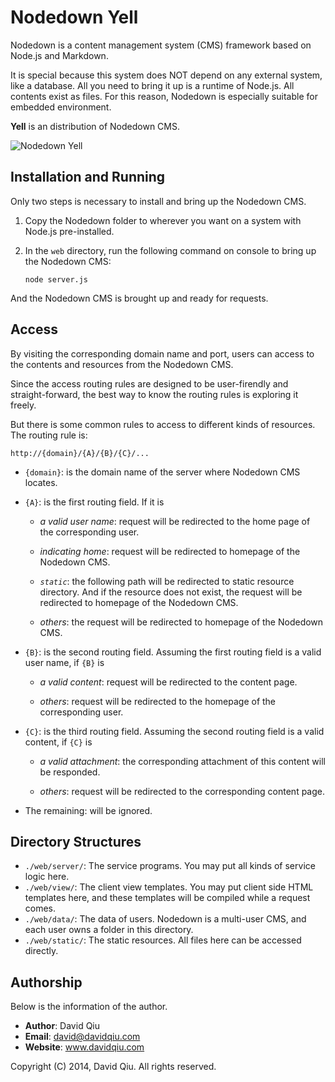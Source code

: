 # Nodedown Yell

Nodedown is a content management system (CMS) framework 
based on Node.js and Markdown.

It is special because this system does NOT depend on any 
external system, like a database. All you need to bring 
it up is a runtime of Node.js. All contents exist as 
files. For this reason, Nodedown is especially suitable 
for embedded environment.

__Yell__ is an distribution of Nodedown CMS.

![Nodedown Yell](./NodedownYell_brand.png)


## Installation and Running

Only two steps is necessary to install and bring up the 
Nodedown CMS.

1. Copy the Nodedown folder to wherever you want on a system 
   with Node.js pre-installed.

2. In the `web` directory, run the following command on 
   console to bring up the Nodedown CMS:
    
    `node server.js`
    
And the Nodedown CMS is brought up and ready for requests.


## Access

By visiting the corresponding domain name and port, users can 
access to the contents and resources from the Nodedown CMS. 

Since the access routing rules are designed to be user-firendly 
and straight-forward, the best way to know the routing rules is 
exploring it freely.

But there is some common rules to access to different kinds of 
resources. The routing rule is: 
  
  `http://{domain}/{A}/{B}/{C}/...`
  
 * `{domain}`: is the domain name of the server where Nodedown 
   CMS locates.
 
 * `{A}`: is the first routing field. If it is 
   
   - _a valid user name_: request will be redirected to the home 
     page of the corresponding user.
   
   - _indicating home_: request will be redirected to homepage 
     of the Nodedown CMS.
                        
   - _`static`_: the following path will be redirected to static 
     resource directory. And if the resource does not exist, the 
     request will be redirected to homepage of the Nodedown CMS.
                 
   - _others_: the request will be redirected to homepage of the 
     Nodedown CMS.
                 
 * `{B}`: is the second routing field. Assuming the first routing 
   field is a valid user name, if `{B}` is 
  
   - _a valid content_: request will be redirected to the content 
     page.
                        
   - _others_: request will be redirected to the homepage of the 
     corresponding user.
               
 * `{C}`: is the third routing field. Assuming the second routing 
   field is a valid content, if `{C}` is 
          
   - _a valid attachment_: the corresponding attachment of this 
     content will be responded.
                           
   - _others_: request will be redirected to the corresponding 
     content page.
               
 * The remaining: will be ignored.


## Directory Structures

 * `./web/server/`: The service programs. You may put all kinds 
   of service logic here.
 * `./web/view/`: The client view templates. You may put client 
   side HTML templates here, and these templates will be compiled 
   while a request comes.
 * `./web/data/`: The data of users. Nodedown is a multi-user CMS, 
   and each user owns a folder in this directory.
 * `./web/static/`: The static resources. All files here can be 
   accessed directly.


## Authorship

Below is the information of the author.

 * __Author__: David Qiu
 * __Email__: david@davidqiu.com
 * __Website__: www.davidqiu.com
 
Copyright (C) 2014, David Qiu. All rights reserved.

